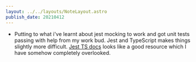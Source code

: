 ```yaml
---
layout: ../../layouts/NoteLayout.astro
publish_date: 20210412
---
```


- Putting to what i've learnt about jest mocking to work and got unit tests passing with help from my work bud. Jest and TypeScript makes things slightly more difficult. [Jest TS docs](https://kulshekhar.github.io/ts-jest/) looks like a good resource which I have somehow completely overlooked.
